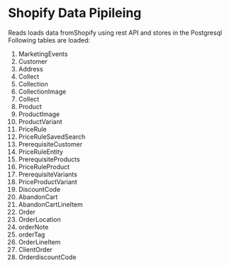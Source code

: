 # Shopify Data Pipileing

Reads loads data fromShopify using rest API and stores in the Postgresql
Following tables are loaded: 


1. MarketingEvents
2. Customer
3. Address
4. Collect
5. Collection
6. CollectionImage
7. Collect
8. Product
9. ProductImage
10. ProductVariant
11. PriceRule
12.  PriceRuleSavedSearch 
13. PrerequisiteCustomer
14. PriceRuleEntity
15. PrerequisiteProducts
16. PriceRuleProduct
17. PrerequisiteVariants
18. PriceProductVariant
19. DiscountCode
20. AbandonCart
21. AbandonCartLineItem
22. Order  
23. OrderLocation
24. orderNote
25. orderTag
26. OrderLineItem
27. ClientOrder
28. OrderdiscountCode
